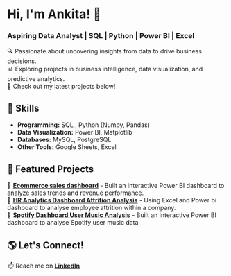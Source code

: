 # Hi, I'm Ankita! 👋  
### Aspiring Data Analyst | SQL | Python | Power BI | Excel  

🔍 Passionate about uncovering insights from data to drive business decisions.  
📊 Exploring projects in business intelligence, data visualization, and predictive analytics.  
📌 Check out my latest projects below!  

## 🚀 Skills  
- **Programming:**  SQL ,  Python (Numpy, Pandas)
- **Data Visualization:**  Power BI, Matplotlib  
- **Databases:** MySQL, PostgreSQL  
- **Other Tools:** Google Sheets, Excel
  
 ## 📂 Featured Projects  
🔹 **[Ecommerce sales dashboard](https://github.com/Bhartiankita369/Ecommerce_sales_dashboard)** - Built an interactive Power BI dashboard to analyze sales trends and revenue performance.  
🔹 **[HR Analytics Dashboard Attrition Analysis](https://github.com/Bhartiankita369/HR-ANALYTICS-DASHBOARD--ATTRITION-ANALYSIS)** - Using Excel and Power bi dashboard to analyse employee attrition within a company.  
🔹 **[Spotify Dashboard User Music Analysis](https://github.com/Bhartiankita369/Spotify-Dashboard-User-Music-Analysis)** - Built an interactive Power BI dashboard to analyse Spotify user music data





## 🌎 Let's Connect!  
📫 Reach me on **[LinkedIn](https://www.linkedin.com/in/ankita-bharti-03148026b)**  
  

